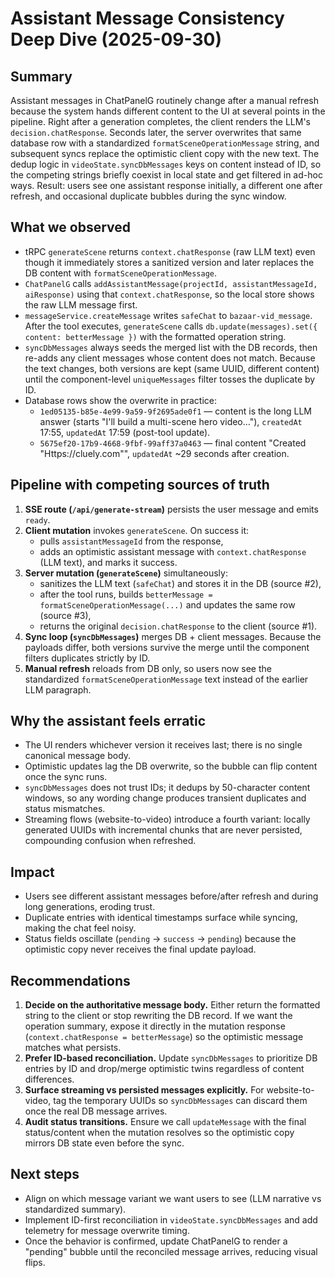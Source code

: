 # Assistant Message Consistency Deep Dive (2025-09-30)

## Summary
Assistant messages in ChatPanelG routinely change after a manual refresh because the system hands different content to the UI at several points in the pipeline. Right after a generation completes, the client renders the LLM's `decision.chatResponse`. Seconds later, the server overwrites that same database row with a standardized `formatSceneOperationMessage` string, and subsequent syncs replace the optimistic client copy with the new text. The dedup logic in `videoState.syncDbMessages` keys on content instead of ID, so the competing strings briefly coexist in local state and get filtered in ad-hoc ways. Result: users see one assistant response initially, a different one after refresh, and occasional duplicate bubbles during the sync window.

## What we observed
- tRPC `generateScene` returns `context.chatResponse` (raw LLM text) even though it immediately stores a sanitized version and later replaces the DB content with `formatSceneOperationMessage`.
- `ChatPanelG` calls `addAssistantMessage(projectId, assistantMessageId, aiResponse)` using that `context.chatResponse`, so the local store shows the raw LLM message first.
- `messageService.createMessage` writes `safeChat` to `bazaar-vid_message`. After the tool executes, `generateScene` calls `db.update(messages).set({ content: betterMessage })` with the formatted operation string.
- `syncDbMessages` always seeds the merged list with the DB records, then re-adds any client messages whose content does not match. Because the text changes, both versions are kept (same UUID, different content) until the component-level `uniqueMessages` filter tosses the duplicate by ID.
- Database rows show the overwrite in practice:
  - `1ed05135-b85e-4e99-9a59-9f2695ade0f1` — content is the long LLM answer (starts "I'll build a multi-scene hero video…"), `createdAt` 17:55, `updatedAt` 17:59 (post-tool update).
  - `5675ef20-17b9-4668-9fbf-99aff37a0463` — final content "Created \"Https://cluely.com\"", `updatedAt` ~29 seconds after creation.

## Pipeline with competing sources of truth
1. **SSE route (`/api/generate-stream`)** persists the user message and emits `ready`.
2. **Client mutation** invokes `generateScene`. On success it:
   - pulls `assistantMessageId` from the response,
   - adds an optimistic assistant message with `context.chatResponse` (LLM text), and marks it success.
3. **Server mutation (`generateScene`)** simultaneously:
   - sanitizes the LLM text (`safeChat`) and stores it in the DB (source #2),
   - after the tool runs, builds `betterMessage = formatSceneOperationMessage(...)` and updates the same row (source #3),
   - returns the original `decision.chatResponse` to the client (source #1).
4. **Sync loop (`syncDbMessages`)** merges DB + client messages. Because the payloads differ, both versions survive the merge until the component filters duplicates strictly by ID.
5. **Manual refresh** reloads from DB only, so users now see the standardized `formatSceneOperationMessage` text instead of the earlier LLM paragraph.

## Why the assistant feels erratic
- The UI renders whichever version it receives last; there is no single canonical message body.
- Optimistic updates lag the DB overwrite, so the bubble can flip content once the sync runs.
- `syncDbMessages` does not trust IDs; it dedups by 50-character content windows, so any wording change produces transient duplicates and status mismatches.
- Streaming flows (website-to-video) introduce a fourth variant: locally generated UUIDs with incremental chunks that are never persisted, compounding confusion when refreshed.

## Impact
- Users see different assistant messages before/after refresh and during long generations, eroding trust.
- Duplicate entries with identical timestamps surface while syncing, making the chat feel noisy.
- Status fields oscillate (`pending` → `success` → `pending`) because the optimistic copy never receives the final update payload.

## Recommendations
1. **Decide on the authoritative message body.** Either return the formatted string to the client or stop rewriting the DB record. If we want the operation summary, expose it directly in the mutation response (`context.chatResponse = betterMessage`) so the optimistic message matches what persists.
2. **Prefer ID-based reconciliation.** Update `syncDbMessages` to prioritize DB entries by ID and drop/merge optimistic twins regardless of content differences.
3. **Surface streaming vs persisted messages explicitly.** For website-to-video, tag the temporary UUIDs so `syncDbMessages` can discard them once the real DB message arrives.
4. **Audit status transitions.** Ensure we call `updateMessage` with the final status/content when the mutation resolves so the optimistic copy mirrors DB state even before the sync.

## Next steps
- Align on which message variant we want users to see (LLM narrative vs standardized summary).
- Implement ID-first reconciliation in `videoState.syncDbMessages` and add telemetry for message overwrite timing.
- Once the behavior is confirmed, update ChatPanelG to render a "pending" bubble until the reconciled message arrives, reducing visual flips.
